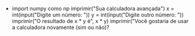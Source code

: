 - import numpy como np
imprimir("Sua calculadora avançada")
x = int(input("Digite um número: "))
y = int(input("Digite outro número: "))
imprimir("O resultado de x * y é", x * y)
imprimir("Você gostaria de usar a calculadora novamente (sim ou não)?
<!---
CyberProt/CyberProt is a ✨ special ✨ repository because its `README.md` (this file) appears on your GitHub profile.
You can click the Preview link to take a look at your changes.
--->
